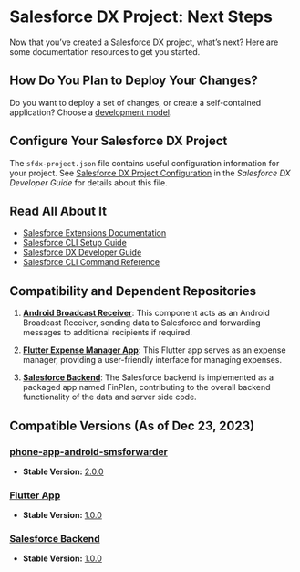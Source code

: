 # Salesforce DX Project: Next Steps

Now that you’ve created a Salesforce DX project, what’s next? Here are some documentation resources to get you started.

## How Do You Plan to Deploy Your Changes?

Do you want to deploy a set of changes, or create a self-contained application? Choose a [development model](https://developer.salesforce.com/tools/vscode/en/user-guide/development-models).

## Configure Your Salesforce DX Project

The `sfdx-project.json` file contains useful configuration information for your project. See [Salesforce DX Project Configuration](https://developer.salesforce.com/docs/atlas.en-us.sfdx_dev.meta/sfdx_dev/sfdx_dev_ws_config.htm) in the _Salesforce DX Developer Guide_ for details about this file.

## Read All About It

- [Salesforce Extensions Documentation](https://developer.salesforce.com/tools/vscode/)
- [Salesforce CLI Setup Guide](https://developer.salesforce.com/docs/atlas.en-us.sfdx_setup.meta/sfdx_setup/sfdx_setup_intro.htm)
- [Salesforce DX Developer Guide](https://developer.salesforce.com/docs/atlas.en-us.sfdx_dev.meta/sfdx_dev/sfdx_dev_intro.htm)
- [Salesforce CLI Command Reference](https://developer.salesforce.com/docs/atlas.en-us.sfdx_cli_reference.meta/sfdx_cli_reference/cli_reference.htm)

## Compatibility and Dependent Repositories

1. [**Android Broadcast Receiver**](https://github.com/aritram1/phone-app-android-smsforwarder): This component acts as an Android Broadcast Receiver, sending data to Salesforce and forwarding messages to additional recipients if required.

2. [**Flutter Expense Manager App**](https://github.com/aritram1/flutter-expense-manager): This Flutter app serves as an expense manager, providing a user-friendly interface for managing expenses.

3. [**Salesforce Backend**](https://github.com/aritram1/fin-plan-managed): The Salesforce backend is implemented as a packaged app named FinPlan, contributing to the overall backend functionality of the data and server side code.

## Compatible Versions (As of Dec 23, 2023)

### [phone-app-android-smsforwarder](https://github.com/aritram1/phone-app-android-smsforwarder)

- **Stable Version:** [2.0.0](https://github.com/aritram1/android-java-smsforwarder/tree/release/stable/2.0.0)

### [Flutter App](https://github.com/aritram1/flutter-expense-manager)

- **Stable Version:** [1.0.0](https://github.com/aritram1/flutter-expense-manager/tree/release/stable/1.0.0)

### [Salesforce Backend](https://github.com/aritram1/salesforce-finplan)

- **Stable Version:** [1.0.0](https://github.com/aritram1/fin-plan-managed/tree/release/stable/1.0.0)

